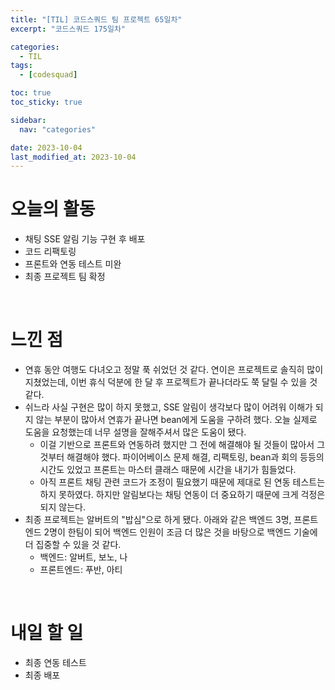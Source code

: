 ```yaml
---
title: "[TIL] 코드스쿼드 팀 프로젝트 65일차"
excerpt: "코드스쿼드 175일차"

categories:
  - TIL
tags:
  - [codesquad]

toc: true
toc_sticky: true

sidebar:
  nav: "categories"

date: 2023-10-04
last_modified_at: 2023-10-04
---
```


# 오늘의 활동

- 채팅 SSE 알림 기능 구현 후 배포
- 코드 리팩토링
- 프론트와 연동 테스트 미완
- 최종 프로젝트 팀 확정

<br>

# 느낀 점

- 연휴 동안 여행도 다녀오고 정말 푹 쉬었던 것 같다. 연이은 프로젝트로 솔직히 많이 지쳤었는데, 이번 휴식 덕분에 한 달 후 프로젝트가 끝나더라도 쭉 달릴 수 있을 것 같다.
- 쉬느라 사실 구현은 많이 하지 못했고, SSE 알림이 생각보다 많이 어려워 이해가 되지 않는 부분이 많아서 연휴가 끝나면 bean에게 도움을 구하려 했다. 오늘 실제로 도움을 요청했는데 너무 설명을 잘해주셔서 많은 도움이 됐다.
    - 이걸 기반으로 프론트와 연동하려 했지만 그 전에 해결해야 될 것들이 많아서 그것부터 해결해야 했다. 파이어베이스 문제 해결, 리팩토링, bean과 회의 등등의 시간도 있었고 프론트는 마스터 클래스 때문에 시간을 내기가 힘들었다.
    - 아직 프론트 채팅 관련 코드가 조정이 필요했기 때문에 제대로 된 연동 테스트는 하지 못하였다. 하지만 알림보다는 채팅 연동이 더 중요하기 때문에 크게 걱정은 되지 않는다.
- 최종 프로젝트는 알버트의 "밥심"으로 하게 됐다. 아래와 같은 백엔드 3명, 프론트엔드 2명이 한팀이 되어 백엔드 인원이 조금 더 많은 것을 바탕으로 백엔드 기술에 더 집중할 수 있을 것 같다.
    - 백엔드: 알버트, 보노, 나
    - 프론트엔드: 푸반, 아티

<br>

# 내일 할 일

- 최종 연동 테스트
- 최종 배포
